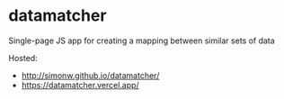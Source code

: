 # datamatcher

Single-page JS app for creating a mapping between similar sets of data

Hosted:
- http://simonw.github.io/datamatcher/
- https://datamatcher.vercel.app/
